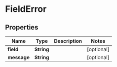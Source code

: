 

# FieldError


## Properties

| Name | Type | Description | Notes |
|------------ | ------------- | ------------- | -------------|
|**field** | **String** |  |  [optional] |
|**message** | **String** |  |  [optional] |



